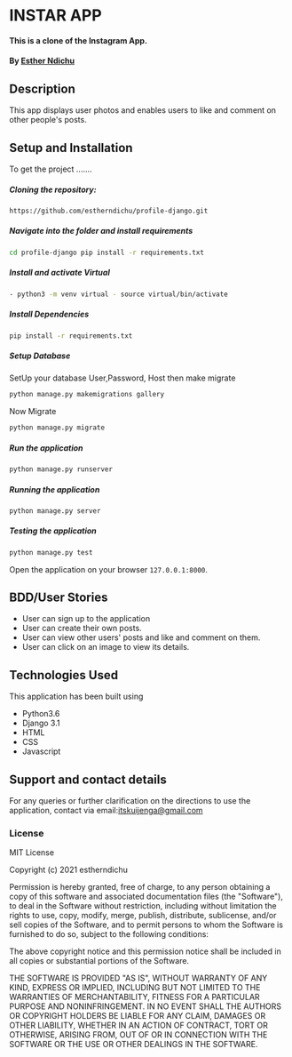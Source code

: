 # INSTAR APP
#### This is a clone of the Instagram App.
#### By [Esther Ndichu](https://github.com/estherndichu)
## Description
This app displays user photos and enables users to like and comment on other people's posts.
## Setup and Installation  
To get the project .......  
  
##### Cloning the repository:  
 ```bash 
https://github.com/estherndichu/profile-django.git
```
##### Navigate into the folder and install requirements  
 ```bash 
cd profile-django pip install -r requirements.txt 
```
##### Install and activate Virtual  
 ```bash 
- python3 -m venv virtual - source virtual/bin/activate  
```  
##### Install Dependencies  
 ```bash 
 pip install -r requirements.txt 
```  
 ##### Setup Database  
  SetUp your database User,Password, Host then make migrate  
 ```bash 
python manage.py makemigrations gallery
 ``` 
 Now Migrate  
 ```bash 
 python manage.py migrate 
```
##### Run the application  
 ```bash 
 python manage.py runserver 
``` 
##### Running the application  
 ```bash 
 python manage.py server 
```
##### Testing the application  
 ```bash 
 python manage.py test 
```
Open the application on your browser `127.0.0.1:8000`.  

## BDD/User Stories
* User can sign up to the application
* User can create their own posts.
* User can view other users' posts and like and comment on them.
* User can click on an image to view its details.
## Technologies Used
This application has been built using 
* Python3.6
* Django 3.1
* HTML
* CSS
* Javascript
## Support and contact details
For any queries or further clarification on the directions to use the application, contact via email:itskuijenga@gmail.com
### License

MIT License

Copyright (c) 2021 estherndichu

Permission is hereby granted, free of charge, to any person obtaining a copy of this software and associated documentation files (the "Software"), to deal in the Software without restriction, including without limitation the rights to use, copy, modify, merge, publish, distribute, sublicense, and/or sell copies of the Software, and to permit persons to whom the Software is furnished to do so, subject to the following conditions:

The above copyright notice and this permission notice shall be included in all copies or substantial portions of the Software.

THE SOFTWARE IS PROVIDED "AS IS", WITHOUT WARRANTY OF ANY KIND, EXPRESS OR IMPLIED, INCLUDING BUT NOT LIMITED TO THE WARRANTIES OF MERCHANTABILITY, FITNESS FOR A PARTICULAR PURPOSE AND NONINFRINGEMENT. IN NO EVENT SHALL THE AUTHORS OR COPYRIGHT HOLDERS BE LIABLE FOR ANY CLAIM, DAMAGES OR OTHER LIABILITY, WHETHER IN AN ACTION OF CONTRACT, TORT OR OTHERWISE, ARISING FROM, OUT OF OR IN CONNECTION WITH THE SOFTWARE OR THE USE OR OTHER DEALINGS IN THE SOFTWARE.
  